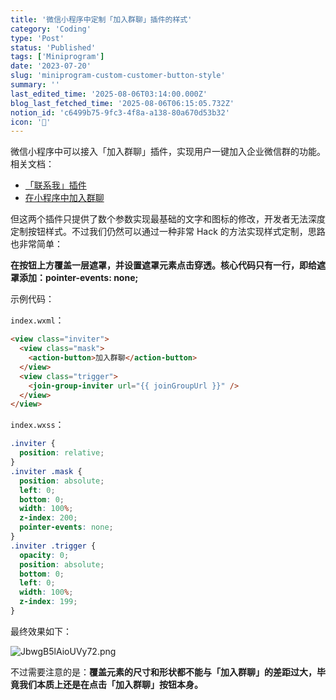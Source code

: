 ```yaml
---
title: '微信小程序中定制「加入群聊」插件的样式'
category: 'Coding'
type: 'Post'
status: 'Published'
tags: ['Miniprogram']
date: '2023-07-20'
slug: 'miniprogram-custom-customer-button-style'
summary: ''
last_edited_time: '2025-08-06T03:14:00.000Z'
blog_last_fetched_time: '2025-08-06T06:15:05.732Z'
notion_id: 'c6499b75-9fc3-4f8a-a138-80a670d53b32'
icon: '🎊'
---
```


微信小程序中可以接入「加入群聊」插件，实现用户一键加入企业微信群的功能。相关文档：

- [「联系我」插件](https://developer.work.weixin.qq.com/document/path/93582)
- [在小程序中加入群聊](https://developer.work.weixin.qq.com/document/path/93884)

但这两个插件只提供了数个参数实现最基础的文字和图标的修改，开发者无法深度定制按钮样式。不过我们仍然可以通过一种非常 Hack 的方法实现样式定制，思路也非常简单：

**在按钮上方覆盖一层遮罩，并设置遮罩元素点击穿透。核心代码只有一行，即给遮罩添加：pointer-events: none;**

示例代码：

`index.wxml`：

```html
<view class="inviter">
  <view class="mask">
    <action-button>加入群聊</action-button>
  </view>
  <view class="trigger">
    <join-group-inviter url="{{ joinGroupUrl }}" />
  </view>
</view>
```

`index.wxss`：

```css
.inviter {
  position: relative;
}
.inviter .mask {
  position: absolute;
  left: 0;
  bottom: 0;
  width: 100%;
  z-index: 200;
  pointer-events: none;
}
.inviter .trigger {
  opacity: 0;
  position: absolute;
  bottom: 0;
  left: 0;
  width: 100%;
  z-index: 199;
}
```

最终效果如下：

![JbwgB5lAioUVy72.png](https://prod-files-secure.s3.us-west-2.amazonaws.com/e753f4ed-a9d5-4b94-80b5-b5d3a8dd4851/06693800-b753-4bf3-85a3-f79738f4255a/JbwgB5lAioUVy72.png?X-Amz-Algorithm=AWS4-HMAC-SHA256&X-Amz-Content-Sha256=UNSIGNED-PAYLOAD&X-Amz-Credential=ASIAZI2LB4663WF44XJX%2F20250806%2Fus-west-2%2Fs3%2Faws4_request&X-Amz-Date=20250806T061505Z&X-Amz-Expires=3600&X-Amz-Security-Token=IQoJb3JpZ2luX2VjEDUaCXVzLXdlc3QtMiJHMEUCIGA2aU9noiAW2HDd1Fs9ZHDHhUAcEKrf7tjganQXKcGAAiEAhLY5X4AgsGAqgTuyuaCJDy8j92KnhKNJP5WD2v0hKuEq%2FwMIbhAAGgw2Mzc0MjMxODM4MDUiDJlJUNnuHsDTL8xPuyrcA7HUuJsFgM0bAQy%2FZIDglJKZaIG6xkT4SmZoPg0cTa7U%2ByIm5xlbbczMtMQK1HtjiPXUptL%2BxmOoKb43VRzCv2Nb8IrvAHKG%2FNU6%2FdpC0ZwddUVChbT3cMKvN%2F01duyVjMeH6CTYegjUx1HGonNZzDfHxgwiDTDFd0pbPWUgA12%2FDzfA%2BULF5%2Bl1kANgJqyHK5Ic8lKLxtLJ0ighX2STpOXNInT45Tl5TWN%2FI3m1tPcuA1e1Fl98xGOwxv4I9Sg7Ee5fuL1NK8wdsI%2F9fB5f9ODdaMQjtF8r8i4KdeadXS6eiRRVYFBLczioC0ZvXeamTlhVOufclzL1YB8oEAnqpPxG8u2PRSpfIH5mk4qParme7CCikoAbISii%2FCNiuQA201RfNAxPrHRtS7Hh9sSUn%2Fs6H19em4WdOtt9VATZ2TrRJU6DBByVUvUBdTUjZvdla7u2AUN2Hm97xmX%2BvHlF%2BXCOTlW58ar0ISkcS4AwYbHSFJl68WX07lIrz%2B5IaunTQ2V54OgeLDfJOqnr65TpagMo0z%2BMkhEQKFAuvHzwFQCQbDNsFX7Yx9jqZsjRifP5WZKw07S45NeWf5wV0zok%2BWxk6sm52vE%2Fyn7l%2BQYPZQ8Ksk1fq8pOwehODQkmMNjKy8QGOqUBHEk36Hf0YuW5Co5yd3YEdwq5YTE%2FhNEPVcRVBt3%2Fff2GTP7EUEGb3BeZiO8xaJ84JWfSPhGdOSgAcfIQrr1zXweNsP6lqQNpzZvPdlk6ns5QY6pYniYpkBoF7Zn7KmUgJ21ZcA075Ghu3WUqsovFuzd%2FEhFklXVDH7ns29Lr8x9zs1n1NXRCRJlpL0Trfyhms0Ud7uGLXU%2ByirsL66m%2B8Ag0SCdf&X-Amz-Signature=9bf759c3447c91dad4d81f47af5e55aff24ec72fd5bd9cd8a0f239e551a44622&X-Amz-SignedHeaders=host&x-amz-checksum-mode=ENABLED&x-id=GetObject)

不过需要注意的是：**覆盖元素的尺寸和形状都不能与「加入群聊」的差距过大，毕竟我们本质上还是在点击「加入群聊」按钮本身。**
